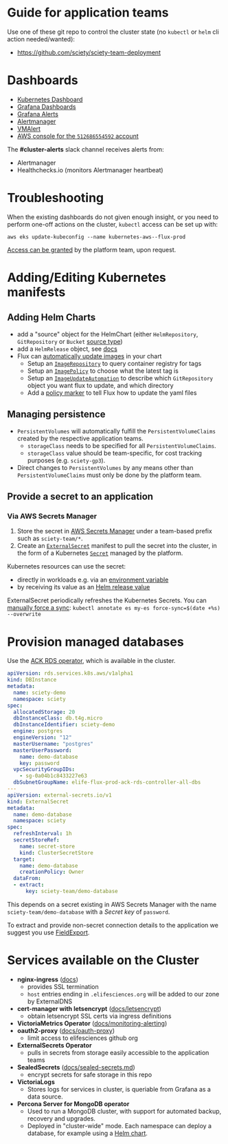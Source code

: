 # Guide for application teams

Use one of these git repo to control the cluster state (no `kubectl` or `helm` cli action needed/wanted):

- https://github.com/sciety/sciety-team-deployment

Dashboards
==========

- [Kubernetes Dashboard](https://k8s-dashboard.flux-prod.elifesciences.org)
- [Grafana Dashboards](https://grafana.flux-prod.elifesciences.org/dashboards)
- [Grafana Alerts](https://grafana.flux-prod.elifesciences.org/alerting/list)
- [Alertmanager](https://alertmanager.flux-prod.elifesciences.org)
- [VMAlert](https://vmalert.flux-prod.elifesciences.org/vmalert/groups?search=)
- [AWS console for the `512686554592` account](https://512686554592.signin.aws.amazon.com/)

The __#cluster-alerts__ slack channel receives alerts from:

- Alertmanager
- Healthchecks.io (monitors Alertmanager heartbeat)

Troubleshooting
===============

When the existing dashboards do not given enough insight, or you need to perform one-off actions on the cluster, `kubectl` access can be set up with:

```
aws eks update-kubeconfig --name kubernetes-aws--flux-prod
```

[Access can be granted](https://github.com/elifesciences/kubernetes-cluster-provisioning/blob/main/clusters/flux-prod/main.tf#L79) by the platform team, upon request.

Adding/Editing Kubernetes manifests
==========================

Adding Helm Charts
------------------

-   add a "source" object for the HelmChart (either `HelmRepository`, `GitRepository` or `Bucket` [source type](https://fluxcd.io/docs/components/source/))
-   add a `HelmRelease` object, see
    [docs](https://fluxcd.io/docs/components/helm/helmreleases/)
-   Flux can [automatically update
    images](https://docs.fluxcd.io/en/1.19.0/references/helm-operator-integration/)
    in your chart
    -   Setup an [`ImageRepository`](https://fluxcd.io/docs/components/image/imagerepositories/) to query container registry for tags
    -   Setup an [`ImagePolicy`](https://fluxcd.io/docs/components/image/imagepolicies/) to choose what the latest tag is
    -   Setup an [`ImageUpdateAutomation`](https://fluxcd.io/docs/components/image/imageupdateautomations/) to describe which `GitRepository` object you want flux to update, and which directory
    -   Add a [policy marker](https://fluxcd.io/docs/guides/image-update/#configure-image-update-for-custom-resources) to tell Flux how to update the yaml files

Managing persistence
--------------------

- `PersistentVolumes` will automatically fulfill the `PersistentVolumeClaims` created by the respective application teams.
  - `storageClass` needs to be specified for all `PersistentVolumeClaims`.
  - `storageClass` value should be team-specific, for cost tracking purposes (e.g. `sciety-gp3`).
- Direct changes to `PersistentVolumes` by any means other than `PersistentVolumeClaims` must only be done by the platform team.

Provide a secret to an application
----------------------------------

### Via AWS Secrets Manager

1. Store the secret in [AWS Secrets Manager](https://us-east-1.console.aws.amazon.com/secretsmanager/listsecrets?region=us-east-1) under a team-based prefix such as `sciety-team/*`.
1. Create an [`ExternalSecret`](https://external-secrets.io/latest/api/spec/#external-secrets.io/v1.ExternalSecret) manifest to pull the secret into the cluster, in the form of a Kubernetes [`Secret`](https://kubernetes.io/docs/concepts/configuration/secret/) managed by the platform.

Kubernetes resources can use the secret:

- directly in workloads e.g. via an [environment variable](https://kubernetes.io/docs/reference/kubernetes-api/workload-resources/pod-v1/#environment-variables)
- by receiving its value as an [Helm release value](https://fluxcd.io/flux/components/helm/helmreleases/#values-references)

ExternalSecret periodically refreshes the Kubernetes Secrets. You can [manually force a sync](https://external-secrets.io/latest/introduction/faq/#can-i-manually-trigger-a-secret-refresh):
`kubectl annotate es my-es force-sync=$(date +%s) --overwrite`

Provision managed databases
===========================

Use the [ACK RDS operator](https://aws-controllers-k8s.github.io/community/docs/tutorials/rds-example/#deploy-database-instances), which is available in the cluster.

```yaml
apiVersion: rds.services.k8s.aws/v1alpha1
kind: DBInstance
metadata:
  name: sciety-demo
  namespace: sciety
spec:
  allocatedStorage: 20
  dbInstanceClass: db.t4g.micro
  dbInstanceIdentifier: sciety-demo
  engine: postgres
  engineVersion: "12"
  masterUsername: "postgres"
  masterUserPassword:
    name: demo-database
    key: password
  vpcSecurityGroupIDs:
    - sg-0a04b1c8433227e63
  dbSubnetGroupName: elife-flux-prod-ack-rds-controller-all-dbs
---
apiVersion: external-secrets.io/v1
kind: ExternalSecret
metadata:
  name: demo-database
  namespace: sciety
spec:
  refreshInterval: 1h
  secretStoreRef:
    name: secret-store
    kind: ClusterSecretStore
  target:
    name: demo-database
    creationPolicy: Owner
  dataFrom:
  - extract:
      key: sciety-team/demo-database
```

This depends on a secret existing in AWS Secrets Manager with the name `sciety-team/demo-database` with a _Secret key_ of `password`.

To extract and provide non-secret connection details to the application we suggest you use [FieldExport](https://aws-controllers-k8s.github.io/community/docs/tutorials/rds-example/#connect-to-database-instances).


Services available on the Cluster
=================================

- __nginx-ingress__ ([docs](https://kubernetes.github.io/ingress-nginx/))
  - provides SSL termination
  - `host` entries ending in `.elifesciences.org` will be added to our zone by ExternalDNS
- __cert-manager with letsencrypt__ ([docs/letsencrypt](docs/letsencrypt.md))
  - obtain letsencrypt SSL certs via ingress definitions
- __VictoriaMetrics Operator__ ([docs/monitoring-alerting](docs/monitoring-alerting.md))
- __oauth2-proxy__  ([docs/oauth-proxy](docs/oauth-proxy.md))
  - limit access to elifesciences github org
- __ExternalSecrets Operator__
  - pulls in secrets from storage easily accessible to the application teams
- __SealedSecrets__ ([docs/sealed-secrets.md](docs/sealed-secrets.md))
  - encrypt secrets for safe storage in this repo
- __VictoriaLogs__
  - Stores logs for services in cluster, is queriable from Grafana as a data source.
- __Percona Server for MongoDB operator__
  - Used to run a MongoDB cluster, with support for automated backup, recovery and upgrades.
  - Deployed in "cluster-wide" mode. Each namespace can deploy a database, for example using a [Helm chart](https://github.com/percona/percona-helm-charts/blob/main/charts/psmdb-db/README.md).
